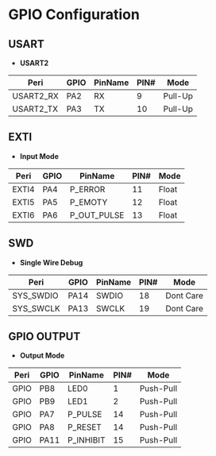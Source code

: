 # GPIO Configuration

## USART

 - **USART2**

| Peri      | GPIO | PinName | PIN# | Mode    |
| --------- | ---- | ------- | ---- | ------- |
| USART2_RX | PA2  | RX      | 9    | Pull-Up |
| USART2_TX | PA3  | TX      | 10   | Pull-Up |

## EXTI
 
 - **Input Mode**

| Peri  | GPIO | PinName     | PIN# | Mode    |
| ----- | ---- | ----------- | ---- | ------- |
| EXTI4 | PA4  | P_ERROR     | 11   | Float   |
| EXTI5 | PA5  | P_EMOTY     | 12   | Float   |
| EXTI6 | PA6  | P_OUT_PULSE | 13   | Float   |

## SWD

 - **Single Wire Debug**
 
| Peri      | GPIO  | PinName | PIN# | Mode      |
| --------- | ----- | ------- | ---- | --------- |
| SYS_SWDIO | PA14  | SWDIO   | 18   | Dont Care |
| SYS_SWCLK | PA13  | SWCLK   | 19   | Dont Care |

## GPIO OUTPUT
 
 - **Output Mode**

| Peri | GPIO | PinName   | PIN# | Mode      |
| ---- | ---- | --------- | ---- | --------  |
| GPIO | PB8  | LED0      | 1    | Push-Pull |
| GPIO | PB9  | LED1      | 2    | Push-Pull |
| GPIO | PA7  | P_PULSE   | 14   | Push-Pull |
| GPIO | PA8  | P_RESET   | 14   | Push-Pull |
| GPIO | PA11 | P_INHIBIT | 15   | Push-Pull |
